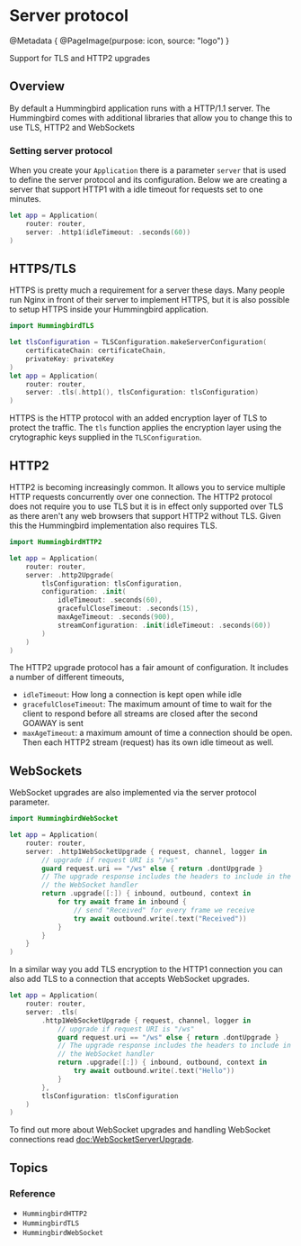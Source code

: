 # Server protocol

@Metadata {
    @PageImage(purpose: icon, source: "logo")
}

Support for TLS and HTTP2 upgrades

## Overview

By default a Hummingbird application runs with a HTTP/1.1 server. The Hummingbird comes with additional libraries that allow you to change this to use TLS, HTTP2 and WebSockets

### Setting server protocol

When you create your ``Application`` there is a parameter `server` that is used to define the server protocol and its configuration. Below we are creating a server that support HTTP1 with a idle timeout for requests set to one minutes.

```swift
let app = Application(
    router: router,
    server: .http1(idleTimeout: .seconds(60))
)
```

## HTTPS/TLS

HTTPS is pretty much a requirement for a server these days. Many people run Nginx in front of their server to implement HTTPS, but it is also possible to setup HTTPS inside your Hummingbird application. 

```swift
import HummingbirdTLS

let tlsConfiguration = TLSConfiguration.makeServerConfiguration(
    certificateChain: certificateChain,
    privateKey: privateKey
)
let app = Application(
    router: router,
    server: .tls(.http1(), tlsConfiguration: tlsConfiguration)
)
```

HTTPS is the HTTP protocol with an added encryption layer of TLS to protect the traffic. The `tls` function applies the encryption layer using the crytographic keys supplied in the `TLSConfiguration`.

## HTTP2

HTTP2 is becoming increasingly common. It allows you to service multiple HTTP requests concurrently over one connection. The HTTP2 protocol does not require you to use TLS but it is in effect only supported over TLS as there aren't any web browsers that support HTTP2 without TLS. Given this the Hummingbird implementation also requires TLS.

```swift
import HummingbirdHTTP2

let app = Application(
    router: router,
    server: .http2Upgrade(
        tlsConfiguration: tlsConfiguration,
        configuration: .init(
            idleTimeout: .seconds(60),
            gracefulCloseTimeout: .seconds(15),
            maxAgeTimeout: .seconds(900),
            streamConfiguration: .init(idleTimeout: .seconds(60))
        )
    )
)
```

The HTTP2 upgrade protocol has a fair amount of configuration. It includes a number of different timeouts, 
- `idleTimeout`: How long a connection is kept open while idle
- `gracefulCloseTimeout`: The maximum amount of time to wait for the client to respond before all streams are closed after the second GOAWAY is sent
- `maxAgeTimeout`: a maximum amount of time a connection should be open.
Then each HTTP2 stream (request) has its own idle timeout as well.

## WebSockets

WebSocket upgrades are also implemented via the server protocol parameter.

```swift
import HummingbirdWebSocket

let app = Application(
    router: router,
    server: .http1WebSocketUpgrade { request, channel, logger in
        // upgrade if request URI is "/ws"
        guard request.uri == "/ws" else { return .dontUpgrade }
        // The upgrade response includes the headers to include in the response and 
        // the WebSocket handler
        return .upgrade([:]) { inbound, outbound, context in
            for try await frame in inbound {
                // send "Received" for every frame we receive
                try await outbound.write(.text("Received"))
            }
        }
    }
)
```

In a similar way you add TLS encryption to the HTTP1 connection you can also add TLS to a connection that accepts WebSocket upgrades.

```swift
let app = Application(
    router: router,
    server: .tls(
        .http1WebSocketUpgrade { request, channel, logger in
            // upgrade if request URI is "/ws"
            guard request.uri == "/ws" else { return .dontUpgrade }
            // The upgrade response includes the headers to include in the response and 
            // the WebSocket handler
            return .upgrade([:]) { inbound, outbound, context in
                try await outbound.write(.text("Hello"))
            }
        },
        tlsConfiguration: tlsConfiguration
    )    
)
```

To find out more about WebSocket upgrades and handling WebSocket connections read <doc:WebSocketServerUpgrade>.

## Topics

### Reference

- ``HummingbirdHTTP2``
- ``HummingbirdTLS``
- ``HummingbirdWebSocket``
